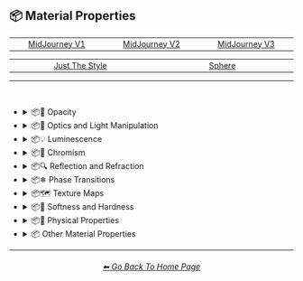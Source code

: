 <h2>📦 Material Properties</h2>

<div align="center">

<table>
	<tr align="center" valign="middle">
		<td width=256>
			<a href="https://github.com/willwulfken/MidJourney-Styles-and-Keywords-Reference-Light/blob/text-gui/Pages/MJ_V1/Style_Pages/Sphere/Material_Properties.md">MidJourney V1</a>
		</td>
		<td width=256>
			<a href="https://github.com/willwulfken/MidJourney-Styles-and-Keywords-Reference-Light/blob/text-gui/Pages/MJ_V2/Style_Pages/Sphere/Material_Properties.md">MidJourney V2</a>
		</td>
		<td width=256>
			<a href="https://github.com/willwulfken/MidJourney-Styles-and-Keywords-Reference-Light/blob/text-gui/Pages/MJ_V3/Style_Pages/Just_The_Style/Material_Properties.md">MidJourney V3</a>
		</td>
	</tr>
</table>

<table>
	<tr align="center" valign="middle">
		<td width=256>
			<a href="https://github.com/willwulfken/MidJourney-Styles-and-Keywords-Reference-Light/blob/text-gui/Pages/MJ_V3/Style_Pages/Just_The_Style/Material_Properties.md">Just The Style</a>
		</td>
		<td width=256>
			<a href="https://github.com/willwulfken/MidJourney-Styles-and-Keywords-Reference-Light/blob/text-gui/Pages/MJ_V3/Style_Pages/Sphere/Material_Properties.md">Sphere</a>
		</td>
	</tr>
</table>

</div>

<hr>
<br>


- <details><summary>📦🧫 Opacity</summary><p><div align="center">

	| Opacity |
	| :-: |
	| <img src="https://github.com/willwulfken/MidJourney-Styles-and-Keywords-Reference-Light/blob/text-gui/Images/MJ_V3/MidJourney_Styles/Wave_13/Opacity.webp?raw=true" width="256" /> |
	
	<br>

	| Transparent | Translucent | Opaque |
	| :-: | :-: | :-: |
	| <img src="https://github.com/willwulfken/MidJourney-Styles-and-Keywords-Reference-Light/blob/text-gui/Images/MJ_V3/MidJourney_Styles/Material_Properties/Transparent.webp?raw=true" width="256" /> | <img src="https://github.com/willwulfken/MidJourney-Styles-and-Keywords-Reference-Light/blob/text-gui/Images/MJ_V3/MidJourney_Styles/Material_Properties/Translucent.webp?raw=true" width="256" /> | <img src="https://github.com/willwulfken/MidJourney-Styles-and-Keywords-Reference-Light/blob/text-gui/Images/MJ_V3/MidJourney_Styles/Material_Properties/Opaque.webp?raw=true" width="256" /> | 

	</div></p></details>


- <details><summary>📦🏮 Optics and Light Manipulation</summary><p><div align="center">

	| Optics | Materiality |
	| :-: | :-: |
	| <img src="https://github.com/willwulfken/MidJourney-Styles-and-Keywords-Reference-Light/blob/text-gui/Images/MJ_V3/MidJourney_Styles/Material_Properties/Optics.webp?raw=true" width="256" /> | <img src="https://github.com/willwulfken/MidJourney-Styles-and-Keywords-Reference-Light/blob/text-gui/Images/MJ_V3/MidJourney_Styles/Material_Properties/Materiality.webp?raw=true" width="256" /> |
	
	<br>

	| Scattering | Subsurface-Scattering |
	| :-: | :-: |
	| <img src="https://github.com/willwulfken/MidJourney-Styles-and-Keywords-Reference-Light/blob/text-gui/Images/MJ_V3/MidJourney_Styles/Material_Properties/Scattering.webp?raw=true" width="256" /> | <img src="https://github.com/willwulfken/MidJourney-Styles-and-Keywords-Reference-Light/blob/text-gui/Images/MJ_V3/MidJourney_Styles/Wave_10/Subsurface-Scattering.webp?raw=true" width="256" /> |

	<br>
	
	| Ambient Occlusion | Opalescent |
	| :-: | :-: |
	| <img src="https://github.com/willwulfken/MidJourney-Styles-and-Keywords-Reference-Light/blob/text-gui/Images/MJ_V3/MidJourney_Styles/Material_Properties/Ambient_Occlusion.webp?raw=true" width="256" /> | <img src="https://github.com/willwulfken/MidJourney-Styles-and-Keywords-Reference-Light/blob/text-gui/Images/MJ_V3/MidJourney_Styles/Material_Properties/Opalescent.webp?raw=true" width="256" /> |

	
	<br>
	
	| Polarization | Polarized |
	| :-: | :-: |
	| <img src="https://github.com/willwulfken/MidJourney-Styles-and-Keywords-Reference-Light/blob/text-gui/Images/MJ_V3/MidJourney_Styles/Wave_11/Polarization.webp?raw=true" width="256" /> | <img src="https://github.com/willwulfken/MidJourney-Styles-and-Keywords-Reference-Light/blob/text-gui/Images/MJ_V3/MidJourney_Styles/Wave_11/Polarized.webp?raw=true" width="256" /> |
	
	<br>
	
	| Solarization | Solarized |
	| :-: | :-: |
	| <img src="https://github.com/willwulfken/MidJourney-Styles-and-Keywords-Reference-Light/blob/text-gui/Images/MJ_V3/MidJourney_Styles/Wave_11/Solarization.webp?raw=true" width="256" /> | <img src="https://github.com/willwulfken/MidJourney-Styles-and-Keywords-Reference-Light/blob/text-gui/Images/MJ_V3/MidJourney_Styles/Wave_11/Solarized.webp?raw=true" width="256" /> |

	| Iridescent | Dispersion |
	| :-: | :-: |
	| <img src="https://github.com/willwulfken/MidJourney-Styles-and-Keywords-Reference-Light/blob/text-gui/Images/MJ_V3/MidJourney_Styles/Material_Properties/Iridescent.webp?raw=true" width="256" /> | <img src="https://github.com/willwulfken/MidJourney-Styles-and-Keywords-Reference-Light/blob/text-gui/Images/MJ_V3/MidJourney_Styles/Material_Properties/Dispersion.webp?raw=true" width="256" /> | 
	
	<br>
	
	| Chromatic | Prismatic |
	| :-: | :-: |
	| <img src="https://github.com/willwulfken/MidJourney-Styles-and-Keywords-Reference-Light/blob/text-gui/Images/MJ_V3/MidJourney_Styles/Material_Properties/Chromatic.webp?raw=true" width="256" /> | <img src="https://github.com/willwulfken/MidJourney-Styles-and-Keywords-Reference-Light/blob/text-gui/Images/MJ_V3/MidJourney_Styles/Material_Properties/Prismatic.webp?raw=true" width="256" /> |

	<br>

	| Glitter | Sparkly | Sparkles |
	| :-: | :-: | :-: |
	| <img src="https://github.com/willwulfken/MidJourney-Styles-and-Keywords-Reference-Light/blob/text-gui/Images/MJ_V3/MidJourney_Styles/Drawing_and_Art_Mediums/Glitter.webp?raw=true" width="256" /> | <img src="https://github.com/willwulfken/MidJourney-Styles-and-Keywords-Reference-Light/blob/text-gui/Images/MJ_V3/MidJourney_Styles/Drawing_and_Art_Mediums/Sparkly.webp?raw=true" width="256" /> | <img src="https://github.com/willwulfken/MidJourney-Styles-and-Keywords-Reference-Light/blob/text-gui/Images/MJ_V3/MidJourney_Styles/Wave_14/Sparkles.webp?raw=true" width="256" /> |

	</div></p></details>


- <details><summary>📦💡 Luminescence</summary><p><div align="center">

	| Glowing | Glowing Neon | Glow-In-The-Dark |
	| :-: | :-: | :-: |
	| <img src="https://github.com/willwulfken/MidJourney-Styles-and-Keywords-Reference-Light/blob/text-gui/Images/MJ_V3/MidJourney_Styles/Material_Properties/Glowing.webp?raw=true" width="256" /> | <img src="https://github.com/willwulfken/MidJourney-Styles-and-Keywords-Reference-Light/blob/text-gui/Images/MJ_V3/MidJourney_Styles/Wave_14/Glowing_Neon.webp?raw=true" width="256" /> | <img src="https://github.com/willwulfken/MidJourney-Styles-and-Keywords-Reference-Light/blob/text-gui/Images/MJ_V3/MidJourney_Styles/Material_Properties/Glow-In-The-Dark.webp?raw=true" width="256" /> |

	<br>

	| Radiant | Cherenkov Radiation |
	| :-: | :-: |
	| <img src="https://github.com/willwulfken/MidJourney-Styles-and-Keywords-Reference-Light/blob/text-gui/Images/MJ_V3/MidJourney_Styles/Wave_11/Radiant.webp?raw=true" width="256" /> | <img src="https://github.com/willwulfken/MidJourney-Styles-and-Keywords-Reference-Light/blob/text-gui/Images/MJ_V3/MidJourney_Styles/Material_Properties/Cherenkov_Radiation.webp?raw=true" width="256" /> |

	<br>
	
	| Luminescence |
	| :-: |
	| <img src="https://github.com/willwulfken/MidJourney-Styles-and-Keywords-Reference-Light/blob/text-gui/Images/MJ_V3/MidJourney_Styles/Wave_13/Luminescence.webp?raw=true" width="256" /> |

	<br>
	
	| Bioluminescence | Photoluminescence | Chemiluminescence |
	| :-: | :-: | :-: |
	| <img src="https://github.com/willwulfken/MidJourney-Styles-and-Keywords-Reference-Light/blob/text-gui/Images/MJ_V3/MidJourney_Styles/Material_Properties/Bioluminescence.webp?raw=true" width="256" /> | <img src="https://github.com/willwulfken/MidJourney-Styles-and-Keywords-Reference-Light/blob/text-gui/Images/MJ_V3/MidJourney_Styles/Material_Properties/Photoluminescence.webp?raw=true" width="256" /> | <img src="https://github.com/willwulfken/MidJourney-Styles-and-Keywords-Reference-Light/blob/text-gui/Images/MJ_V3/MidJourney_Styles/Material_Properties/Chemiluminescence.webp?raw=true" width="256" /> |
	
	<br>
	
	| Cathodoluminescence | Electroluminescence | Radioluminescence |
	| :-: | :-: | :-: |
	| <img src="https://github.com/willwulfken/MidJourney-Styles-and-Keywords-Reference-Light/blob/text-gui/Images/MJ_V3/MidJourney_Styles/Material_Properties/Cathodoluminescence.webp?raw=true" width="256" /> | <img src="https://github.com/willwulfken/MidJourney-Styles-and-Keywords-Reference-Light/blob/text-gui/Images/MJ_V3/MidJourney_Styles/Material_Properties/Electroluminescence.webp?raw=true" width="256" /> | <img src="https://github.com/willwulfken/MidJourney-Styles-and-Keywords-Reference-Light/blob/text-gui/Images/MJ_V3/MidJourney_Styles/Material_Properties/Radioluminescence.webp?raw=true" width="256" /> |
	
	<br>
	
	| Fluorescence | Phosphorescence | Thermoluminescence |
	| :-: | :-: | :-: |
	| <img src="https://github.com/willwulfken/MidJourney-Styles-and-Keywords-Reference-Light/blob/text-gui/Images/MJ_V3/MidJourney_Styles/Material_Properties/Fluorescence.webp?raw=true" width="256" /> | <img src="https://github.com/willwulfken/MidJourney-Styles-and-Keywords-Reference-Light/blob/text-gui/Images/MJ_V3/MidJourney_Styles/Material_Properties/Phosphorescence.webp?raw=true" width="256" /> | <img src="https://github.com/willwulfken/MidJourney-Styles-and-Keywords-Reference-Light/blob/text-gui/Images/MJ_V3/MidJourney_Styles/Material_Properties/Thermoluminescence.webp?raw=true" width="256" /> |

	<br>
	
	| Electrochemiluminescence | Crystalloluminescence | Piezoluminescence |
	| :-: | :-: | :-: |
	| <img src="https://github.com/willwulfken/MidJourney-Styles-and-Keywords-Reference-Light/blob/text-gui/Images/MJ_V3/MidJourney_Styles/Material_Properties/Electrochemiluminescence.webp?raw=true" width="256" /> | <img src="https://github.com/willwulfken/MidJourney-Styles-and-Keywords-Reference-Light/blob/text-gui/Images/MJ_V3/MidJourney_Styles/Material_Properties/Crystalloluminescence.webp?raw=true" width="256" /> | <img src="https://github.com/willwulfken/MidJourney-Styles-and-Keywords-Reference-Light/blob/text-gui/Images/MJ_V3/MidJourney_Styles/Material_Properties/Piezoluminescence.webp?raw=true" width="256" /> |

	<br>
	
	| Triboluminescence | Mechanoluminescence | Lyoluminescence |
	| :-: | :-: | :-: |
	| <img src="https://github.com/willwulfken/MidJourney-Styles-and-Keywords-Reference-Light/blob/text-gui/Images/MJ_V3/MidJourney_Styles/Material_Properties/Triboluminescence.webp?raw=true" width="256" /> | <img src="https://github.com/willwulfken/MidJourney-Styles-and-Keywords-Reference-Light/blob/text-gui/Images/MJ_V3/MidJourney_Styles/Material_Properties/Mechanoluminescence.webp?raw=true" width="256" /> | <img src="https://github.com/willwulfken/MidJourney-Styles-and-Keywords-Reference-Light/blob/text-gui/Images/MJ_V3/MidJourney_Styles/Material_Properties/Lyoluminescence.webp?raw=true" width="256" /> |
	
	<br>
	
	| Candoluminescence | Fractoluminescence | Sonoluminescence |
	| :-: | :-: | :-: |
	| <img src="https://github.com/willwulfken/MidJourney-Styles-and-Keywords-Reference-Light/blob/text-gui/Images/MJ_V3/MidJourney_Styles/Material_Properties/Candoluminescence.webp?raw=true" width="256" /> | <img src="https://github.com/willwulfken/MidJourney-Styles-and-Keywords-Reference-Light/blob/text-gui/Images/MJ_V3/MidJourney_Styles/Material_Properties/Fractoluminescence.webp?raw=true" width="256" /> | <img src="https://github.com/willwulfken/MidJourney-Styles-and-Keywords-Reference-Light/blob/text-gui/Images/MJ_V3/MidJourney_Styles/Material_Properties/Sonoluminescence.webp?raw=true" width="256" /> |
	
	<br>
	
	| Translucidluminescence |
	| :-: |
	| <img src="https://github.com/willwulfken/MidJourney-Styles-and-Keywords-Reference-Light/blob/text-gui/Images/MJ_V3/MidJourney_Styles/Material_Properties/Translucidluminescence.webp?raw=true" width="256" /> |

	</div></p></details>


- <details><summary>📦🌈 Chromism</summary><p><div align="center">

	| Chromism | Piezochromism | Tribochromism |
	| :-: | :-: | :-: |
	| <img src="https://github.com/willwulfken/MidJourney-Styles-and-Keywords-Reference-Light/blob/text-gui/Images/MJ_V3/MidJourney_Styles/Wave_11/Chromism.webp?raw=true" width="256" /> | <img src="https://github.com/willwulfken/MidJourney-Styles-and-Keywords-Reference-Light/blob/text-gui/Images/MJ_V3/MidJourney_Styles/Wave_11/Piezochromism.webp?raw=true" width="256" /> | <img src="https://github.com/willwulfken/MidJourney-Styles-and-Keywords-Reference-Light/blob/text-gui/Images/MJ_V3/MidJourney_Styles/Wave_11/Tribochromism.webp?raw=true" width="256" /> |
	
	<br>
	
	| Metallochromism | Ionochromism | Goniochromism |
	| :-: | :-: | :-: |
	| <img src="https://github.com/willwulfken/MidJourney-Styles-and-Keywords-Reference-Light/blob/text-gui/Images/MJ_V3/MidJourney_Styles/Wave_11/Metallochromism.webp?raw=true" width="256" /> | <img src="https://github.com/willwulfken/MidJourney-Styles-and-Keywords-Reference-Light/blob/text-gui/Images/MJ_V3/MidJourney_Styles/Wave_11/Ionochromism.webp?raw=true" width="256" /> | <img src="https://github.com/willwulfken/MidJourney-Styles-and-Keywords-Reference-Light/blob/text-gui/Images/MJ_V3/MidJourney_Styles/Wave_11/Goniochromism.webp?raw=true" width="256" /> |
	
	<br>
	
	| Hydrochromism | Cryochromism |
	| :-: | :-: |
	| <img src="https://github.com/willwulfken/MidJourney-Styles-and-Keywords-Reference-Light/blob/text-gui/Images/MJ_V3/MidJourney_Styles/Wave_11/Hydrochromism.webp?raw=true" width="256" /> | <img src="https://github.com/willwulfken/MidJourney-Styles-and-Keywords-Reference-Light/blob/text-gui/Images/MJ_V3/MidJourney_Styles/Wave_11/Cryochromism.webp?raw=true" width="256" /> |
	
	<br>
	
	| Radiochromism | Concentratochromism | Vapochromism |
	| :-: | :-: | :-: |
	| <img src="https://github.com/willwulfken/MidJourney-Styles-and-Keywords-Reference-Light/blob/text-gui/Images/MJ_V3/MidJourney_Styles/Wave_11/Radiochromism.webp?raw=true" width="256" /> | <img src="https://github.com/willwulfken/MidJourney-Styles-and-Keywords-Reference-Light/blob/text-gui/Images/MJ_V3/MidJourney_Styles/Wave_11/Concentratochromism.webp?raw=true" width="256" /> | <img src="https://github.com/willwulfken/MidJourney-Styles-and-Keywords-Reference-Light/blob/text-gui/Images/MJ_V3/MidJourney_Styles/Wave_11/Vapochromism.webp?raw=true" width="256" /> |
	
	<br>
	
	| Solvatochromism | Solvatophotochromism |
	| :-: | :-: |
	| <img src="https://github.com/willwulfken/MidJourney-Styles-and-Keywords-Reference-Light/blob/text-gui/Images/MJ_V3/MidJourney_Styles/Wave_11/Solvatochromism.webp?raw=true" width="256" /> | <img src="https://github.com/willwulfken/MidJourney-Styles-and-Keywords-Reference-Light/blob/text-gui/Images/MJ_V3/MidJourney_Styles/Wave_11/Solvatophotochromism.webp?raw=true" width="256" /> |
	
	<br>
	
	| Thermochromism | Thermosolvatochromism | Thermochromatic |
	| :-: | :-: | :-: |
	| <img src="https://github.com/willwulfken/MidJourney-Styles-and-Keywords-Reference-Light/blob/text-gui/Images/MJ_V3/MidJourney_Styles/Wave_11/Thermochromism.webp?raw=true" width="256" /> | <img src="https://github.com/willwulfken/MidJourney-Styles-and-Keywords-Reference-Light/blob/text-gui/Images/MJ_V3/MidJourney_Styles/Wave_11/Thermosolvatochromism.webp?raw=true" width="256" /> | <img src="https://github.com/willwulfken/MidJourney-Styles-and-Keywords-Reference-Light/blob/text-gui/Images/MJ_V3/MidJourney_Styles/Wave_11/Thermochromatic.webp?raw=true" width="256" /> |
	
	<br>
	
	| Photochromism | Photovoltachromism | Photoelectrochromism |
	| :-: | :-: | :-: |
	| <img src="https://github.com/willwulfken/MidJourney-Styles-and-Keywords-Reference-Light/blob/text-gui/Images/MJ_V3/MidJourney_Styles/Wave_11/Photochromism.webp?raw=true" width="256" /> | <img src="https://github.com/willwulfken/MidJourney-Styles-and-Keywords-Reference-Light/blob/text-gui/Images/MJ_V3/MidJourney_Styles/Wave_11/Photovoltachromism.webp?raw=true" width="256" /> | <img src="https://github.com/willwulfken/MidJourney-Styles-and-Keywords-Reference-Light/blob/text-gui/Images/MJ_V3/MidJourney_Styles/Wave_11/Photoelectrochromism.webp?raw=true" width="256" /> |
	
	<br>
	
	| Halochromism | Halosolvatochromism |
	| :-: | :-: |
	| <img src="https://github.com/willwulfken/MidJourney-Styles-and-Keywords-Reference-Light/blob/text-gui/Images/MJ_V3/MidJourney_Styles/Wave_11/Halochromism.webp?raw=true" width="256" /> | <img src="https://github.com/willwulfken/MidJourney-Styles-and-Keywords-Reference-Light/blob/text-gui/Images/MJ_V3/MidJourney_Styles/Wave_11/Halosolvatochromism.webp?raw=true" width="256" /> |
	
	<br>
	
	| Cathodochromism | Amorphochromism | Sorptiochromism |
	| :-: | :-: | :-: |
	| <img src="https://github.com/willwulfken/MidJourney-Styles-and-Keywords-Reference-Light/blob/text-gui/Images/MJ_V3/MidJourney_Styles/Wave_11/Cathodochromism.webp?raw=true" width="256" /> | <img src="https://github.com/willwulfken/MidJourney-Styles-and-Keywords-Reference-Light/blob/text-gui/Images/MJ_V3/MidJourney_Styles/Wave_11/Amorphochromism.webp?raw=true" width="256" /> | <img src="https://github.com/willwulfken/MidJourney-Styles-and-Keywords-Reference-Light/blob/text-gui/Images/MJ_V3/MidJourney_Styles/Wave_11/Sorptiochromism.webp?raw=true" width="256" /> |
	
	<br>
	
	| Electrochromism | Electromechanochromism |
	| :-: | :-: |
	| <img src="https://github.com/willwulfken/MidJourney-Styles-and-Keywords-Reference-Light/blob/text-gui/Images/MJ_V3/MidJourney_Styles/Wave_11/Electrochromism.webp?raw=true" width="256" /> | <img src="https://github.com/willwulfken/MidJourney-Styles-and-Keywords-Reference-Light/blob/text-gui/Images/MJ_V3/MidJourney_Styles/Wave_11/Electromechanochromism.webp?raw=true" width="256" /> |
	
	<br>
	
	| Magnetochromism | Mechanochromism |
	| :-: | :-: |
	| <img src="https://github.com/willwulfken/MidJourney-Styles-and-Keywords-Reference-Light/blob/text-gui/Images/MJ_V3/MidJourney_Styles/Wave_11/Magnetochromism.webp?raw=true" width="256" /> | <img src="https://github.com/willwulfken/MidJourney-Styles-and-Keywords-Reference-Light/blob/text-gui/Images/MJ_V3/MidJourney_Styles/Wave_11/Mechanochromism.webp?raw=true" width="256" /> |
	
	<br>
	
	| Biochromism | Bioelectrochromism |
	| :-: | :-: |
	| <img src="https://github.com/willwulfken/MidJourney-Styles-and-Keywords-Reference-Light/blob/text-gui/Images/MJ_V3/MidJourney_Styles/Wave_11/Biochromism.webp?raw=true" width="256" /> | <img src="https://github.com/willwulfken/MidJourney-Styles-and-Keywords-Reference-Light/blob/text-gui/Images/MJ_V3/MidJourney_Styles/Wave_11/Bioelectrochromism.webp?raw=true" width="256" /> |
	
	<br>
	
	| Chronochromism | Crystallochromism |
	| :-: | :-: |
	| <img src="https://github.com/willwulfken/MidJourney-Styles-and-Keywords-Reference-Light/blob/text-gui/Images/MJ_V3/MidJourney_Styles/Wave_11/Chronochromism.webp?raw=true" width="256" /> | <img src="https://github.com/willwulfken/MidJourney-Styles-and-Keywords-Reference-Light/blob/text-gui/Images/MJ_V3/MidJourney_Styles/Wave_11/Crystallochromism.webp?raw=true" width="256" /> |
	
	<br>
	
	| Rigidichromism | Aggregachromism |
	| :-: | :-: |
	| <img src="https://github.com/willwulfken/MidJourney-Styles-and-Keywords-Reference-Light/blob/text-gui/Images/MJ_V3/MidJourney_Styles/Wave_11/Rigidichromism.webp?raw=true" width="256" /> | <img src="https://github.com/willwulfken/MidJourney-Styles-and-Keywords-Reference-Light/blob/text-gui/Images/MJ_V3/MidJourney_Styles/Wave_11/Aggregachromism.webp?raw=true" width="256" /> |

	</div></p></details>


- <details><summary>📦🔍 Reflection and Refraction</summary><p><div align="center">

	| Rough | Matte |
	| :-: | :-: |
	| <img src="https://github.com/willwulfken/MidJourney-Styles-and-Keywords-Reference-Light/blob/text-gui/Images/MJ_V3/MidJourney_Styles/Material_Properties/Rough.webp?raw=true" width="256" /> | <img src="https://github.com/willwulfken/MidJourney-Styles-and-Keywords-Reference-Light/blob/text-gui/Images/MJ_V3/MidJourney_Styles/Material_Properties/Matte.webp?raw=true" width="256" /> |
	
	<br>
	
	| Glossy | Shiny | Polished |
	| :-: | :-: | :-: |
	| <img src="https://github.com/willwulfken/MidJourney-Styles-and-Keywords-Reference-Light/blob/text-gui/Images/MJ_V3/MidJourney_Styles/Material_Properties/Glossy.webp?raw=true" width="256" /> | <img src="https://github.com/willwulfken/MidJourney-Styles-and-Keywords-Reference-Light/blob/text-gui/Images/MJ_V3/MidJourney_Styles/Material_Properties/Shiny.webp?raw=true" width="256" /> | <img src="https://github.com/willwulfken/MidJourney-Styles-and-Keywords-Reference-Light/blob/text-gui/Images/MJ_V3/MidJourney_Styles/Material_Properties/Polished.webp?raw=true" width="256" /> |
	
	<br>
	
	| Reflection | Reflective | Retroreflective |
	| :-: | :-: | :-: |
	| <img src="https://github.com/willwulfken/MidJourney-Styles-and-Keywords-Reference-Light/blob/text-gui/Images/MJ_V3/MidJourney_Styles/Wave_13/Reflection.webp?raw=true" width="256" /> | <img src="https://github.com/willwulfken/MidJourney-Styles-and-Keywords-Reference-Light/blob/text-gui/Images/MJ_V3/MidJourney_Styles/Material_Properties/Reflective.webp?raw=true" width="256" /> | <img src="https://github.com/willwulfken/MidJourney-Styles-and-Keywords-Reference-Light/blob/text-gui/Images/MJ_V3/MidJourney_Styles/Wave_11/Retroreflective.webp?raw=true" width="256" /> |
		
	<br>

	| Refraction | Refractive | Caustics |
	| :-: | :-: | :-: |
	| <img src="https://github.com/willwulfken/MidJourney-Styles-and-Keywords-Reference-Light/blob/text-gui/Images/MJ_V3/MidJourney_Styles/Wave_13/Refraction.webp?raw=true" width="256" /> | <img src="https://github.com/willwulfken/MidJourney-Styles-and-Keywords-Reference-Light/blob/text-gui/Images/MJ_V3/MidJourney_Styles/Material_Properties/Refractive.webp?raw=true" width="256" /> | <img src="https://github.com/willwulfken/MidJourney-Styles-and-Keywords-Reference-Light/blob/text-gui/Images/MJ_V3/MidJourney_Styles/Material_Properties/Caustics.webp?raw=true" width="256" /> |

	<br>
	
	| Glare |
	| :-: |
	| <img src="https://github.com/willwulfken/MidJourney-Styles-and-Keywords-Reference-Light/blob/text-gui/Images/MJ_V3/MidJourney_Styles/Wave_14/Glare.webp?raw=true" width="256" /> |

	<br>
	
	| Shimmer | Shimmering | Glimmering |
	| :-: | :-: | :-: |
	| <img src="https://github.com/willwulfken/MidJourney-Styles-and-Keywords-Reference-Light/blob/text-gui/Images/MJ_V3/MidJourney_Styles/Material_Properties/Shimmer.webp?raw=true" width="256" /> | <img src="https://github.com/willwulfken/MidJourney-Styles-and-Keywords-Reference-Light/blob/text-gui/Images/MJ_V3/MidJourney_Styles/Material_Properties/Shimmering.webp?raw=true" width="256" /> | <img src="https://github.com/willwulfken/MidJourney-Styles-and-Keywords-Reference-Light/blob/text-gui/Images/MJ_V3/MidJourney_Styles/Wave_13/Glimmering.webp?raw=true" width="256" /> |

	</div></p></details>


- <details><summary>📦❄ Phase Transitions</summary><p><div align="center">

	| Melting | Freezing |
	| :-: | :-: |
	| <img src="https://github.com/willwulfken/MidJourney-Styles-and-Keywords-Reference-Light/blob/text-gui/Images/MJ_V3/MidJourney_Styles/Wave_13/Melting.webp?raw=true" width="256" /> | <img src="https://github.com/willwulfken/MidJourney-Styles-and-Keywords-Reference-Light/blob/text-gui/Images/MJ_V3/MidJourney_Styles/Wave_13/Freezing.webp?raw=true" width="256" /> |

	<br>

	| Vaporization | Condensation |
	| :-: | :-: |
	| <img src="https://github.com/willwulfken/MidJourney-Styles-and-Keywords-Reference-Light/blob/text-gui/Images/MJ_V3/MidJourney_Styles/Wave_13/Vaporization.webp?raw=true" width="256" /> | <img src="https://github.com/willwulfken/MidJourney-Styles-and-Keywords-Reference-Light/blob/text-gui/Images/MJ_V3/MidJourney_Styles/Wave_13/Condensation.webp?raw=true" width="256" /> |

	<br>

	| Sublimation | Deposition |
	| :-: | :-: |
	| <img src="https://github.com/willwulfken/MidJourney-Styles-and-Keywords-Reference-Light/blob/text-gui/Images/MJ_V3/MidJourney_Styles/Wave_13/Sublimation.webp?raw=true" width="256" /> | <img src="https://github.com/willwulfken/MidJourney-Styles-and-Keywords-Reference-Light/blob/text-gui/Images/MJ_V3/MidJourney_Styles/Wave_13/Deposition.webp?raw=true" width="256" /> |

	<br>

	| Ionization | Deionization |
	| :-: | :-: |
	| <img src="https://github.com/willwulfken/MidJourney-Styles-and-Keywords-Reference-Light/blob/text-gui/Images/MJ_V3/MidJourney_Styles/Wave_13/Ionization.webp?raw=true" width="256" /> | <img src="https://github.com/willwulfken/MidJourney-Styles-and-Keywords-Reference-Light/blob/text-gui/Images/MJ_V3/MidJourney_Styles/Wave_13/Deionization.webp?raw=true" width="256" /> |

	</div></p></details>


- <details><summary>📦🗺 Texture Maps</summary><p><div align="center">

	| Bump Map | Bump Mapped | Bump Mapping |
	| :-: | :-: | :-: |
	| <img src="https://github.com/willwulfken/MidJourney-Styles-and-Keywords-Reference-Light/blob/text-gui/Images/MJ_V3/MidJourney_Styles/Material_Properties/Bump_Map.webp?raw=true" width="256" /> | <img src="https://github.com/willwulfken/MidJourney-Styles-and-Keywords-Reference-Light/blob/text-gui/Images/MJ_V3/MidJourney_Styles/Material_Properties/Bump_Mapped.webp?raw=true" width="256" /> | <img src="https://github.com/willwulfken/MidJourney-Styles-and-Keywords-Reference-Light/blob/text-gui/Images/MJ_V3/MidJourney_Styles/Material_Properties/Bump_Mapping.webp?raw=true" width="256" /> |
	
	<br>
	
	| Normal Map | Depth Map | Displacement Map |
	| :-: | :-: | :-: |
	| <img src="https://github.com/willwulfken/MidJourney-Styles-and-Keywords-Reference-Light/blob/text-gui/Images/MJ_V3/MidJourney_Styles/Material_Properties/Normal_Map.webp?raw=true" width="256" /> | <img src="https://github.com/willwulfken/MidJourney-Styles-and-Keywords-Reference-Light/blob/text-gui/Images/MJ_V3/MidJourney_Styles/Material_Properties/Depth_Map.webp?raw=true" width="256" /> | <img src="https://github.com/willwulfken/MidJourney-Styles-and-Keywords-Reference-Light/blob/text-gui/Images/MJ_V3/MidJourney_Styles/Wave_11/Displacement_Map.webp?raw=true" width="256" /> |

	</div></p></details>


- <details><summary>📦🧊 Softness and Hardness</summary><p><div align="center">

	| Soft | Hard |
	| :-: | :-: |
	| <img src="https://github.com/willwulfken/MidJourney-Styles-and-Keywords-Reference-Light/blob/text-gui/Images/MJ_V3/MidJourney_Styles/Wave_13/Soft.webp?raw=true" width="256" /> | <img src="https://github.com/willwulfken/MidJourney-Styles-and-Keywords-Reference-Light/blob/text-gui/Images/MJ_V3/MidJourney_Styles/Wave_13/Hard.webp?raw=true" width="256" /> |

	<br>

	| Soft Body | Squishy |
	| :-: | :-: |
	| <img src="https://github.com/willwulfken/MidJourney-Styles-and-Keywords-Reference-Light/blob/text-gui/Images/MJ_V3/MidJourney_Styles/Material_Properties/Soft_Body.webp?raw=true" width="256" /> | <img src="https://github.com/willwulfken/MidJourney-Styles-and-Keywords-Reference-Light/blob/text-gui/Images/MJ_V3/MidJourney_Styles/Material_Properties/Squishy.webp?raw=true" width="256" /> |

	</div></p></details>


- <details><summary>📦🧽 Physical Properties</summary><p><div align="center">

	| Blobby | Blobs |
	| :-: | :-: |
	| <img src="https://github.com/willwulfken/MidJourney-Styles-and-Keywords-Reference-Light/blob/text-gui/Images/MJ_V3/MidJourney_Styles/SFX_and_Shaders/Blobby.webp?raw=true" width="256" /> | <img src="https://github.com/willwulfken/MidJourney-Styles-and-Keywords-Reference-Light/blob/text-gui/Images/MJ_V3/MidJourney_Styles/SFX_and_Shaders/Blobs.webp?raw=true" width="256" /> |

	<br>
	
	| Cracks | Cracked |
	| :-: | :-: |
	| <img src="https://github.com/willwulfken/MidJourney-Styles-and-Keywords-Reference-Light/blob/text-gui/Images/MJ_V3/MidJourney_Styles/SFX_and_Shaders/Cracks.webp?raw=true" width="256" /> | <img src="https://github.com/willwulfken/MidJourney-Styles-and-Keywords-Reference-Light/blob/text-gui/Images/MJ_V3/MidJourney_Styles/SFX_and_Shaders/Cracked.webp?raw=true" width="256" /> |
	
	<br>
	
	| Dirty | With Imperfections |
	| :-: | :-: |
	| <img src="https://github.com/willwulfken/MidJourney-Styles-and-Keywords-Reference-Light/blob/text-gui/Images/MJ_V3/MidJourney_Styles/SFX_and_Shaders/Dirty.webp?raw=true" width="256" /> | <img src="https://github.com/willwulfken/MidJourney-Styles-and-Keywords-Reference-Light/blob/text-gui/Images/MJ_V3/MidJourney_Styles/SFX_and_Shaders/With_Imperfections.webp?raw=true" width="256" /> |

	<br>

	| Carbonated | Effervescent |
	| :-: | :-: |
	| <img src="https://github.com/willwulfken/MidJourney-Styles-and-Keywords-Reference-Light/blob/text-gui/Images/MJ_V3/MidJourney_Styles/Material_Properties/Carbonated.webp?raw=true" width="256" /> | <img src="https://github.com/willwulfken/MidJourney-Styles-and-Keywords-Reference-Light/blob/text-gui/Images/MJ_V3/MidJourney_Styles/Material_Properties/Effervescent.webp?raw=true" width="256" /> |
	
	<br>
	
	| Icy | Charred |
	| :-: | :-: |
	| <img src="https://github.com/willwulfken/MidJourney-Styles-and-Keywords-Reference-Light/blob/text-gui/Images/MJ_V3/MidJourney_Styles/Material_Properties/Icy.webp?raw=true" width="256" /> | <img src="https://github.com/willwulfken/MidJourney-Styles-and-Keywords-Reference-Light/blob/text-gui/Images/MJ_V3/MidJourney_Styles/Material_Properties/Charred.webp?raw=true" width="256" /> |
	
	<br>
	
	| Corrugated | Perforated |
	| :-: | :-: |
	| <img src="https://github.com/willwulfken/MidJourney-Styles-and-Keywords-Reference-Light/blob/text-gui/Images/MJ_V3/MidJourney_Styles/Material_Properties/Corrugated.webp?raw=true" width="256" /> | <img src="https://github.com/willwulfken/MidJourney-Styles-and-Keywords-Reference-Light/blob/text-gui/Images/MJ_V3/MidJourney_Styles/Material_Properties/Perforated.webp?raw=true" width="256" /> |
	
	<br>
	
	| Hydrophobic |
	| :-: |
	| <img src="https://github.com/willwulfken/MidJourney-Styles-and-Keywords-Reference-Light/blob/text-gui/Images/MJ_V3/MidJourney_Styles/Wave_11/Hydrophobic.webp?raw=true" width="256" /> |

	</div></p></details>


- <details><summary>📦 Other Material Properties</summary><p><div align="center">

	| Anisotropy |
	| :-: |
	| <img src="https://github.com/willwulfken/MidJourney-Styles-and-Keywords-Reference-Light/blob/text-gui/Images/MJ_V3/MidJourney_Styles/Material_Properties/Anisotropy.webp?raw=true" width="256" /> |

	</div></p></details>

<hr><!--------------->
<div align="center">
<h6><a href="https://github.com/willwulfken/MidJourney-Styles-and-Keywords-Reference-Light/blob/text-gui/README.md">⬅ Go Back To Home Page</a></h6>
</div>